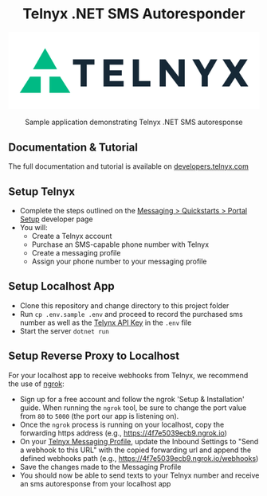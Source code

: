 <div align="center">

# Telnyx .NET SMS Autoresponder

![Telnyx](../logo-dark.png)

Sample application demonstrating Telnyx .NET SMS autoresponse

</div>


## Documentation & Tutorial

The full documentation and tutorial is available on [developers.telnyx.com](https://developers.telnyx.com/docs/v2/development/dev-env-setup?lang=dotnet&utm_source=referral&utm_medium=github_referral&utm_campaign=cross-site-link)

## Setup Telnyx

- Complete the steps outlined on the [Messaging > Quickstarts > Portal Setup](https://developers.telnyx.com/docs/v2/messaging/quickstarts/portal-setup#mission-control-portal-set-up) developer page
- You will:
    - Create a Telnyx account
    - Purchase an SMS-capable phone number with Telnyx
    - Create a messaging profile
    - Assign your phone number to your messaging profile

## Setup Localhost App

- Clone this repository and change directory to this project folder
- Run `cp .env.sample .env` and proceed to record the purchased sms number as well as the [Telynx API Key](https://portal.telnyx.com/#/app/api-keys) in the `.env` file
- Start the server `dotnet run`

## Setup Reverse Proxy to Localhost

For your localhost app to receive webhooks from Telnyx, we recommend the use of [ngrok](https://ngrok.com/):
- Sign up for a free account and follow the ngrok 'Setup & Installation' guide. When running the `ngrok` tool, be sure to change the port value from `80` to `5000` (the port our app is listening on).
- Once the `ngrok` process is running on your localhost, copy the forwarding https address (e.g., https://4f7e5039ecb9.ngrok.io)
- On your [Telnyx Messaging Profile](https://portal.telnyx.com/#/app/messaging), update the Inbound Settings to "Send a webhook to this URL" with the copied forwarding url and append the defined webhooks path (e.g., https://4f7e5039ecb9.ngrok.io/webhooks)
- Save the changes made to the Messaging Profile
- You should now be able to send texts to your Telnyx number and receive an sms autoresponse from your localhost app
